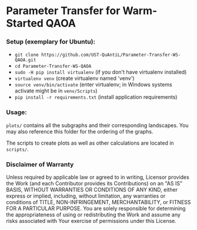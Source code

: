# Parameter Transfer for Warm-Started QAOA
### Setup (exemplary for Ubuntu): 
* ``git clone https://github.com/UST-QuAntiL/Parameter-Transfer-WS-QAOA.git``
* ``cd Parameter-Transfer-WS-QAOA``
* ``sudo -H pip install virtualenv`` (if you don't have virtualenv installed)
* ``virtualenv venv`` (create virtualenv named 'venv')
* ``source venv/bin/activate`` (enter virtualenv; in Windows systems activate might be in ``venv/Scripts``)
* ``pip install -r requirements.txt`` (install application requirements)

### Usage:
``plots/`` contains all the subgraphs and their corresponding landscapes.
You may also reference this folder for the ordering of the graphs.

The scripts to create plots as well as other calculations are located in ``scripts/``.

### Disclaimer of Warranty

Unless required by applicable law or agreed to in writing, Licensor provides the Work (and each Contributor provides its Contributions) on an "AS IS" BASIS, WITHOUT WARRANTIES OR CONDITIONS OF ANY KIND, either express or implied, including, without limitation, any warranties or conditions of TITLE, NON-INFRINGEMENT, MERCHANTABILITY, or FITNESS FOR A PARTICULAR PURPOSE. You are solely responsible for determining the appropriateness of using or redistributing the Work and assume any risks associated with Your exercise of permissions under this License.
